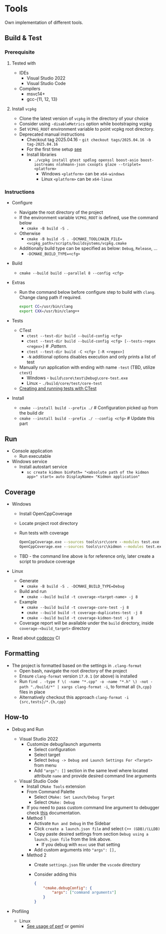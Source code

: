 # Tools

Own implementation of different tools.

## Build & Test

### Prerequisite

1. Tested with
    * IDEs
        * Visual Studio 2022
        * Visual Studio Code
    * Compilers
        * msvc14+
        * gcc-{11, 12, 13}

2. Install `vcpkg`
    * Clone the latest version of `vcpkg` in the directory of your choice
    * Consider using `-disableMetrics` option while bootstraping vcpkg
    * Set `VCPKG_ROOT` environment variable to point vcpkg root directory.
    * Deprecated manual instructions
        * Checkout tag 2025.04.16 - `git checkout tags/2025.04.16 -b tag-2025.04.16`
        * For the first time setup [see](https://learn.microsoft.com/en-us/vcpkg/get_started/get-started)
        * Install libraries
            * `./vcpkg install gtest spdlog openssl boost-asio boost-iostreams nlohmann-json cxxopts glaze --triplet=<platform>`
                * Windows `<platform>` can be `x64-windows`
                * Linux   `<platform>` can be `x64-linux`

### Instructions

* Configure
    * Navigate the root directory of the project
    * If the environment variable `VCPKG_ROOT` is defined, use the command below
        * `cmake -B build -S .`
    * Otherwise
        * `cmake -B build -S . -DCMAKE_TOOLCHAIN_FILE=<vcpkg_path>/scripts/buildsystems/vcpkg.cmake`
    * Additionally build type can be specified as below: `Debug`, `Release`, ...
        * `-DCMAKE_BUILD_TYPE=<cfg>`
* Build
    * `cmake --build build --parallel 8 --config <cfg>`
* Extras
    * Run the command below before configure step to build with `clang`. Change clang path if required.

        ```bash
        export CC=/usr/bin/clang
        export CXX=/usr/bin/clang++
        ```

* Tests
    * CTest
        * `ctest --test-dir build --build-config <cfg>`
        * `ctest --test-dir build --build-config <cfg> [--tests-regex <regex>]`  # .*Pattern.*
        * `ctest --test-dir build -C <cfg> [-R <regex>]`
        * `-N` additional options disables execution and only prints a list of test
    * Manually run application with ending with name `-test` (TBD, utilize `ctest`)
        * Windows - `build\core\test\Debug\core-test.exe`
        * Linux - `./build/core/test/core-test`
    * [Creating and running tests with CTest](https://coderefinery.github.io/cmake-workshop/testing/)
* Install
    * `cmake --install build --prefix ./`   # Configuration picked up from the build dir
    * `cmake --install build --prefix ./ --config <cfg>`    # Update this part

## Run

* Console application
    * Run executable
* Windows service
    * Install autostart service
        * `sc create kidmon binPath= "<absolute path of the kidmon app>" start= auto DisplayName= "Kidmon application"`

## Coverage

* Windows
    * Install OpenCppCoverage
    * Locate project root directory
    * Run tests with coverage

        ```bat
        OpenCppCoverage.exe --sources tools\src\core --modules test.exe --export_type=html:.reports/core/  -- out\build\x64-Debug\test\core\core-test.exe
        OpenCppCoverage.exe --sources tools\src\kidmon --modules test.exe --export_type=html:.reports/kidmon/  -- out\build\x64-Debug\test\kidmon\kidmon-test.exe
        ```

    * TBD - the command line above is for reference only, later create a script to produce coverage
* Linux
    * Generate
        * `cmake -B build -S . -DCMAKE_BUILD_TYPE=Debug`
    * Build and run
        * `cmake --build build -t coverage-<target-name> -j 8`
    * Example
        * `cmake --build build -t coverage-core-test -j 8`
        * `cmake --build build -t coverage-duplicates-test -j 8`
        * `cmake --build build -t coverage-kidmon-test -j 8`
    * Coverage report will be available under the `build` directory, inside `coverage-<build_target>` directory

* Read about [codecov](https://docs.codecov.com/docs/quick-start) CI

## Formatting

* The project is formatted based on the settings in `.clang-format`
    * Open bash, navigate the root directory of the project
    * Ensure `clang-format` version `17.0.1` (or above) is installed
    * Run `find . -type f \( -name "*.cpp" -o -name "*.h" \) -not -path "./build/*" | xargs clang-format -i`, to format all `{h,cpp}` files in place
    * Alternatively checkout this approach `clang-format -i {src,tests}/*.{h,cpp}`

## How-to

* Debug and Run
    * Visual Studio 2022
        * Customize debug/launch arguments
            * Select configuration
            * Select target
            * Select `Debug -> Debug and Launch Settings For <Target>` from menu
            * Add `"args": []` section in the same level where located attribute `name` and provide desired command line arguments
    * Visual Studio Code
        * Install `CMake Tools` extension
        * From Command Palette
            * Select `CMake: Set Launch/Debug Target`
            * Select `CMake: Debug`
        * If you need to pass custom command line argument to debugger check [this](https://github.com/microsoft/vscode-cmake-tools/blob/main/docs/debug-launch.md) documentation.
        * Method 1
            * Activate `Run and Debug` in the Sidebar
            * Click `create a launch.json file` and select `C++ (GDB)/(LLDB)`
            * Copy paste desired settings from section `Debug using a launch.json file` from the link above.
                * If you debug with `msvc` use that setting
            * Add custom arguments into `"args": [],`
        * Method 2
            * Create `settings.json` file under the `vscode` directory
            * Consider adding this

                ```json
                {
                    "cmake.debugConfig": {
                        "args": ["command arguments"]
                    }
                }
                ```

* Profiling
    * Linux
        * [See usage of perf](https://stackoverflow.com/questions/2229336/linux-application-profiling) or gemini
